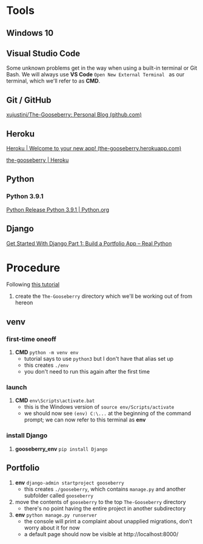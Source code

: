 # Tools

## Windows 10

## Visual Studio Code

Some unknown problems get in the way when using a built-in terminal or Git Bash. We will always use **VS Code** `Open New External Terminal ` as our terminal, which we'll refer to as **CMD**.

## Git / GitHub

[xujustinj/The-Gooseberry: Personal Blog (github.com)](https://github.com/xujustinj/The-Gooseberry)

## Heroku

[Heroku | Welcome to your new app! (the-gooseberry.herokuapp.com)](https://the-gooseberry.herokuapp.com/)

[the-gooseberry | Heroku](https://dashboard.heroku.com/apps/the-gooseberry)

## Python

### Python 3.9.1

[Python Release Python 3.9.1 | Python.org](https://www.python.org/downloads/release/python-391/)

## Django

[Get Started With Django Part 1: Build a Portfolio App – Real Python](https://realpython.com/get-started-with-django-1/)

# Procedure

Following [this tutorial](https://realpython.com/get-started-with-django-1/)

1. create the `The-Gooseberry` directory which we'll be working out of from hereon

## venv

### first-time oneoff

1. **CMD** `python -m venv env`
   * tutorial says to use `python3` but I don't have that alias set up
   * this creates `./env`
   * you don't need to run this again after the first time

### launch

1. **CMD** `env\Scripts\activate.bat`
   * this is the Windows version of `source env/Scripts/activate`
   * we should now see `(env) C:\...` at the beginning of the command prompt; we can now refer to this terminal as **env**

### install Django

1. **gooseberry_env** `pip install Django`

## Portfolio

1. **env** `django-admin startproject gooseberry`
   * this creates `./gooseberry`, which contains `manage.py` and another subfolder called `gooseberry`
2. move the contents of `gooseberry` to the top `The-Gooseberry` directory
   * there's no point having the entire project in another subdirectory
3. **env** `python manage.py runserver`
   * the console will print a complaint about unapplied migrations, don't worry about it for now
   * a default page should now be visible at http://localhost:8000/